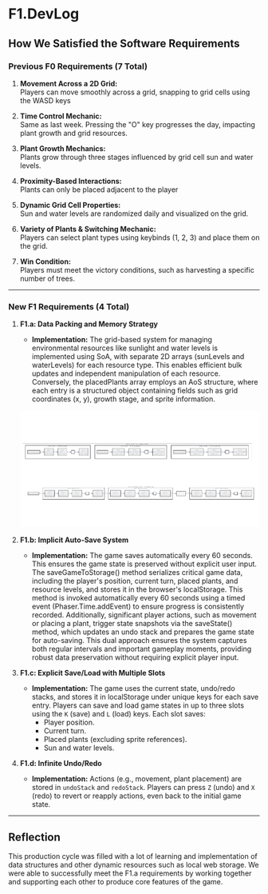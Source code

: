 # F1.DevLog 

## How We Satisfied the Software Requirements  

### Previous F0 Requirements (7 Total)  
1. **Movement Across a 2D Grid:**  
   Players can move smoothly across a grid, snapping to grid cells using the WASD keys  

2. **Time Control Mechanic:**  
   Same as last week. Pressing the "O" key progresses the day, impacting plant growth and grid resources.  

3. **Plant Growth Mechanics:**  
   Plants grow through three stages influenced by grid cell sun and water levels.  

4. **Proximity-Based Interactions:**  
   Plants can only be placed adjacent to the player 

5. **Dynamic Grid Cell Properties:**  
   Sun and water levels are randomized daily and visualized on the grid.  

6. **Variety of Plants & Switching Mechanic:**  
   Players can select plant types using keybinds (1, 2, 3) and place them on the grid.  

7. **Win Condition:**  
   Players must meet the victory conditions, such as harvesting a specific number of trees.  

---

### New F1 Requirements (4 Total)  

1. **F1.a: Data Packing and Memory Strategy**  
   - **Implementation:** The grid-based system for managing environmental resources like sunlight and water levels is implemented using SoA, with separate 2D arrays (sunLevels and waterLevels) for each resource type. This enables efficient bulk updates and independent manipulation of each resource. Conversely, the placedPlants array employs an AoS structure, where each entry is a structured object containing fields such as grid coordinates (x, y), growth stage, and sprite information.

   ![Data Packing and Memory Diagram](./assets/Diagrams.png)

2. **F1.b: Implicit Auto-Save System**  
   - **Implementation:** The game saves automatically every 60 seconds. This ensures the game state is preserved without explicit user input. The saveGameToStorage() method serializes critical game data, including the player's position, current turn, placed plants, and resource levels, and stores it in the browser's localStorage. This method is invoked automatically every 60 seconds using a timed event (Phaser.Time.addEvent) to ensure progress is consistently recorded. Additionally, significant player actions, such as movement or placing a plant, trigger state snapshots via the saveState() method, which updates an undo stack and prepares the game state for auto-saving. This dual approach ensures the system captures both regular intervals and important gameplay moments, providing robust data preservation without requiring explicit player input.

3. **F1.c: Explicit Save/Load with Multiple Slots**  
   - **Implementation:** The game uses the current state, undo/redo stacks, and stores it in localStorage under unique keys for each save entry. 
Players can save and load game states in up to three slots using the `K` (save) and `L` (load) keys. Each slot saves:  
     - Player position.  
     - Current turn.  
     - Placed plants (excluding sprite references).  
     - Sun and water levels.  

4. **F1.d: Infinite Undo/Redo**  
   - **Implementation:** Actions (e.g., movement, plant placement) are stored in `undoStack` and `redoStack`. Players can press `Z` (undo) and `X` (redo) to revert or reapply actions, even back to the initial game state.  

---

## Reflection  

This production cycle was filled with a lot of learning and implementation of data structures and other dynamic resources such as local web storage. We were able to successfully meet the F1.a requirements by working together and supporting each other to produce core features of the game.
